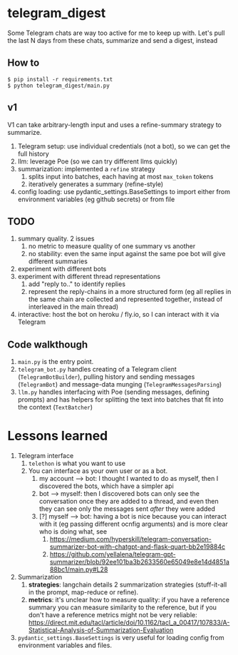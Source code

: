 # telegram_digest
Some Telegram chats are way too active for me to keep up with.  Let's pull the last N days from these chats, summarize and send a digest, instead

## How to
```
$ pip install -r requirements.txt
$ python telegram_digest/main.py
```

## v1
V1 can take arbitrary-length input and uses a refine-summary strategy to summarize.
1. Telegram setup: use individual credentials (not a bot), so we can get the full history
1. llm: leverage Poe (so we can try different llms quickly)
1. summarization: implemented a `refine` strategy
    1. splits input into batches, each having at most `max_token` tokens
    1. iteratively generates a summary (refine-style)
1. config loading: use pydantic_settings.BaseSettings to import either from environment variables (eg github secrets) or from file

## TODO
1. summary quality. 2 issues
    1. no metric to measure quality of one summary vs another
    2. no stability: even the same input against the same poe bot will give different summaries
1. experiment with different bots 
2. experiment with different thread representations
     1. add "reply to.." to identify replies
     2. represent the reply-chains in a more structured form (eg all replies in the same chain are collected and represented together, instead of interleaved in the main thread)
1. interactive: host the bot on heroku / fly.io, so I can interact with it via Telegram

## Code walkthough
1. `main.py` is the entry point.
1. `telegram_bot.py` handles creating of a Telegram client (`TelegramBotBuilder`), pulling history and sending messages (`TelegramBot`) and message-data munging (`TelegramMessagesParsing`)
1. `llm.py` handles interfacing with Poe (sending messages, defining prompts) and has helpers for splitting the text into batches that fit into the context (`TextBatcher`)

# Lessons learned
1. Telegram interface
    1. `telethon` is what you want to use
    1. You can interface as your own user or as a bot. 
        1. my account --> bot: I thought I wanted to do as myself, then I discovered the bots, which have a simpler api
        2. bot --> myself: then I discovered bots can only see the conversation once they are added to a thread, and even then they can see only the messages sent *after* they were added
        3. [?] myself --> bot: having a bot is nice because you can interact with it (eg passing different ocnfig arguments) and is more clear who is doing what, see 
            1. https://medium.com/hyperskill/telegram-conversation-summarizer-bot-with-chatgpt-and-flask-quart-bb2e19884c 
            1. https://github.com/yellalena/telegram-gpt-summarizer/blob/92ee101ba3b2633560e65049e8e14d4851a88bc1/main.py#L28
1. Summarization
    1. **strategies**: langchain details 2 summarization strategies (stuff-it-all in the prompt, map-reduce or refine).
    1. **metrics**: it's unclear how to measure quality: if you have a reference summary you can measure similarity to the reference, but if you don't have a reference metrics might not be very reliable: https://direct.mit.edu/tacl/article/doi/10.1162/tacl_a_00417/107833/A-Statistical-Analysis-of-Summarization-Evaluation
1. `pydantic_settings.BaseSettings` is very useful for loading config from environment variables and files.
